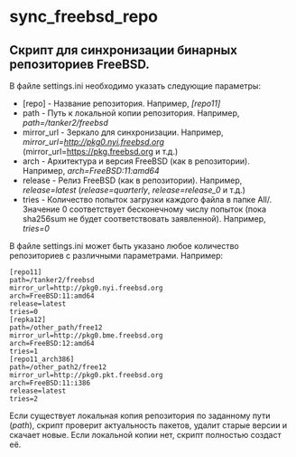 # sync_freebsd_repo
## Скрипт для синхронизации бинарных репозиториев FreeBSD.

В файле settings.ini необходимо указать следующие параметры:
- [repo] - Название репозитория. Например, *[repo11]*
- path - Путь к локальной копии репозитория. Например, *path=/tanker2/freebsd*
- mirror_url - Зеркало для синхронизации. Например, *mirror_url=http://pkg0.nyi.freebsd.org* (mirror_url=https://pkg.freebsd.org и т.д.)
- arch - Архитектура и версия FreeBSD (как в репозитории). Например, *arch=FreeBSD:11:amd64*
- release - Релиз FreeBSD (как в репозитории). Например, *release=latest* (*release=quarterly*, *release=release_0* и т.д.)
- tries - Количество попыток загрузки каждого файла в папке All/. Значение 0 соответствует бесконечному числу попыток (пока sha256sum не будет соответствовать заявленной). Например, *tries=0*

В файле settings.ini может быть указано любое количество репозиториев с различными параметрами. Например:

```
[repo11]
path=/tanker2/freebsd
mirror_url=http://pkg0.nyi.freebsd.org
arch=FreeBSD:11:amd64
release=latest
tries=0
[repka12]
path=/other_path/free12
mirror_url=http://pkg0.bme.freebsd.org
arch=FreeBSD:12:amd64
tries=1
[repo11_arch386]
path=/other_path2/free12
mirror_url=http://pkg0.pkt.freebsd.org
arch=FreeBSD:11:i386
release=latest
tries=2
```

Если существует локальная копия репозитория по заданному пути (*path*), скрипт проверит актуальность пакетов, удалит старые версии и скачает новые. 
Если локальной копии нет, скрипт полностью создаст её.
